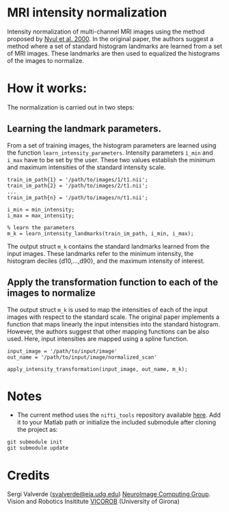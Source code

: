 # MRI intensity normalization

Intensity normalization of multi-channel MRI images using the method proposed by [Nyul et al. 2000](http://ieeexplore.ieee.org/lpdocs/epic03/wrapper.htm?arnumber=836373).
In the original paper, the authors suggest a method where a set of standard histogram landmarks are learned from a set of MRI images. These landmarks are then used to equalized the histograms of the images to normalize.  
# How it works:

The normalization is carried out in two steps:

## Learning the landmark parameters.

From a set of training images, the histogram parameters are learned using the function `learn_intensity_parameters`. Intensity parameters `ì_min` and  `i_max` have to be set by the user. These two values establish the minimum and maximum intensities of the standard intensity scale.

```
train_im_path{1} = '/path/to/images/1/t1.nii';
train_im_path{2} = '/path/to/images/2/t1.nii';
...
train_im_path{n} = '/path/to/images/n/t1.nii';

i_min = min_intensity;
i_max = max_intensity;

% learn the parameters
m_k = learn_intensity_landmarks(train_im_path, i_min, i_max);
```

The output struct `m_k` contains the standard landmarks learned from the input images. These landmarks refer to the minimum intensity, the histogram deciles {d10,...,d90},  and the maximum intensity of interest.  

	
## Apply the transformation function to each of the images to normalize

The output struct `m_k` is used to map the intensities of each of the input images with respect to the standard scale. The original paper implements a function that maps linearly the input intensities into the standard histogram. However, the authors suggest that other mapping functions can be also used. Here, input intensities are mapped using a spline function.

```
input_image = '/path/to/input/image'
out_name = '/path/to/input/image/normalized_scan'

apply_intensity_transformation(input_image, out_name, m_k);
```

# Notes

+ The current method uses the `nifti_tools` repository available [here](https://github.com/sergivalverde/nifti_tools). Add it to your Matlab path or initialize the included submodule after cloning the project as:

```
git submodule init
git submodule update
```


# Credits

Sergi Valverde (svalverde@eia.udg.edu)
[NeuroImage Computing Group](http://atc.udg.edu/nic/index.html). Vision and Robotics Insititute [VICOROB](http://vicorob.udg.edu) (University of Girona)
